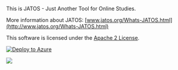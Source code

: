 This is JATOS - Just Another Tool for Online Studies.

More information about JATOS: [www.jatos.org/Whats-JATOS.html](http://www.jatos.org/Whats-JATOS.html)

This software is licensed under the [Apache 2 License](http://www.apache.org/licenses/LICENSE-2.0.html).

[![Deploy to Azure](https://azuredeploy.net/deploybutton.svg)](https://deploy.azure.com/?repository=https://github.com/JATOS/JATOS)

<a href="https://azuredeploy.net/
   repository=https://github.com/JATOS/JATOS"
   target="_blank">
   <img src="http://azuredeploy.net/deploybutton.png"/>
</a>

